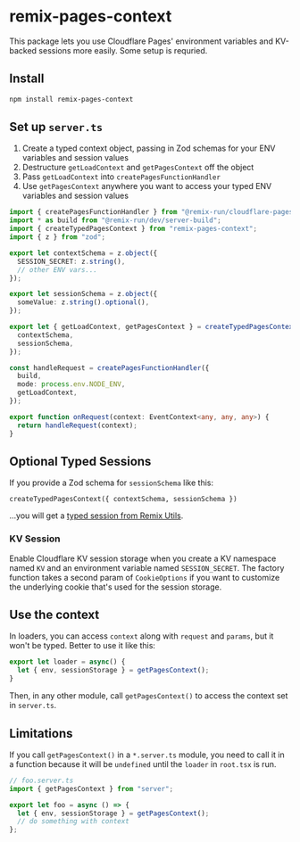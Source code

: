 # remix-pages-context

This package lets you use Cloudflare Pages' environment variables and KV-backed sessions more easily.
Some setup is requried.

## Install

```sh
npm install remix-pages-context
```

## Set up `server.ts`

1. Create a typed context object, passing in Zod schemas for your ENV variables and session values
2. Destructure `getLoadContext` and `getPagesContext` off the object
3. Pass `getLoadContext` into `createPagesFunctionHandler`
4. Use `getPagesContext` anywhere you want to access your typed ENV variables and session values

```ts
import { createPagesFunctionHandler } from "@remix-run/cloudflare-pages";
import * as build from "@remix-run/dev/server-build";
import { createTypedPagesContext } from "remix-pages-context";
import { z } from "zod";

export let contextSchema = z.object({
  SESSION_SECRET: z.string(),
  // other ENV vars...
});

export let sessionSchema = z.object({
  someValue: z.string().optional(),
});

export let { getLoadContext, getPagesContext } = createTypedPagesContext({
  contextSchema,
  sessionSchema,
});

const handleRequest = createPagesFunctionHandler({
  build,
  mode: process.env.NODE_ENV,
  getLoadContext,
});

export function onRequest(context: EventContext<any, any, any>) {
  return handleRequest(context);
}
```

## Optional Typed Sessions

If you provide a Zod schema for `sessionSchema` like this:

```
createTypedPagesContext({ contextSchema, sessionSchema })
```

…you will get a [typed session from Remix Utils](https://github.com/sergiodxa/remix-utils#typed-sessions).

### KV Session

Enable Cloudflare KV session storage when you create a KV namespace named `KV` and
an environment variable named `SESSION_SECRET`. The factory function takes a
second param of `CookieOptions` if you want to customize the underlying cookie
that's used for the session storage.

## Use the context

In loaders, you can access `context` along with `request` and `params`, but it won't be typed. Better to use it like this:

```ts
export let loader = async() {
  let { env, sessionStorage } = getPagesContext();
}
```

Then, in any other module, call `getPagesContext()` to access the context set in `server.ts`.

## Limitations

If you call `getPagesContext()` in a `*.server.ts` module, you need to call it in a function because it will be `undefined`
until the `loader` in `root.tsx` is run.

```ts
// foo.server.ts
import { getPagesContext } from "server";

export let foo = async () => {
  let { env, sessionStorage } = getPagesContext();
  // do something with context
};
```
